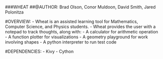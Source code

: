 ###WHEAT
##@AUTHOR: Brad Olson, Conor Muldoon, David Smith, Jared Polonitza

#OVERVIEW:
    - Wheat is an assisted learning tool for Mathematics, Computer Science, and Physics students. 
    - Wheat provides the user with a notepad to track thoughts, along with:
        - A calculator for arithmetic operation
        - A function plotter for visualizations
        - A geometry playground for work involving shapes
        - A python interpreter to run test code

#DEPENDENCIES:
    - Kivy
    - Cython
    